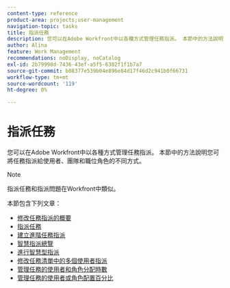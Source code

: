 ```yaml
---
content-type: reference
product-area: projects;user-management
navigation-topic: tasks
title: 指派任務
description: 您可以在Adobe Workfront中以各種方式管理任務指派。 本節中的方法說明您可將任務指派給使用者、團隊和職位角色的不同方式。
author: Alina
feature: Work Management
recommendations: noDisplay, noCatalog
exl-id: 2b79998d-7436-43ef-a5f5-6302f1f1b7a7
source-git-commit: b08377e539b04e896e84d17f46d2c941b0f66731
workflow-type: tm+mt
source-wordcount: '119'
ht-degree: 0%

---
```


# 指派任務

您可以在Adobe Workfront中以各種方式管理任務指派。 本節中的方法說明您可將任務指派給使用者、團隊和職位角色的不同方式。

>[!NOTE]
>
>指派任務和指派問題在Workfront中類似。

本節包含下列文章：

* [修改任務指派的概要](../../../manage-work/tasks/assign-tasks/modify-task-assignments-overview.md)
* [指派任務](../../../manage-work/tasks/assign-tasks/assign-tasks.md)
* [建立進階任務指派](../../../manage-work/tasks/assign-tasks/create-advanced-assignments.md)
* [智慧指派總覽](../../../manage-work/tasks/assign-tasks/smart-assignments.md)
* [進行智慧型指派](../../../manage-work/tasks/assign-tasks/make-smart-assignments.md)
* [修改任務清單中的多個使用者指派](../../../manage-work/tasks/assign-tasks/modify-multiple-assignments-in-task-list.md)
* [管理任務的使用者和角色分配時數](../../../manage-work/tasks/assign-tasks/manage-allocation-hours-on-tasks.md)
* [管理任務的使用者或角色配置百分比](../../../manage-work/tasks/assign-tasks/manage-allocation-percentage-on-tasks.md)

